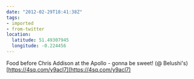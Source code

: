 ```yaml
---
date: "2012-02-29T18:41:38Z"
tags:
- imported
- from-twitter
location:
  latitude: 51.49307945
  longitude: -0.224456
---
```

Food before Chris Addison at the Apollo - gonna be sweet\! \(@ Belushi's\) [https://4sq.com/y9acl7](https://4sq.com/y9acl7)
